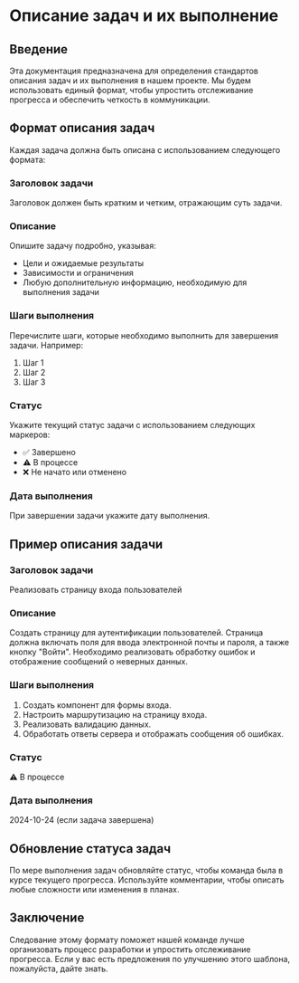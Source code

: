 # Описание задач и их выполнение

## Введение
Эта документация предназначена для определения стандартов описания задач и их выполнения в нашем проекте. Мы будем использовать единый формат, чтобы упростить отслеживание прогресса и обеспечить четкость в коммуникации.

## Формат описания задач
Каждая задача должна быть описана с использованием следующего формата:

### Заголовок задачи
Заголовок должен быть кратким и четким, отражающим суть задачи.

### Описание
Опишите задачу подробно, указывая:

- Цели и ожидаемые результаты
- Зависимости и ограничения
- Любую дополнительную информацию, необходимую для выполнения задачи

### Шаги выполнения
Перечислите шаги, которые необходимо выполнить для завершения задачи. Например:

1. Шаг 1
2. Шаг 2
3. Шаг 3

### Статус
Укажите текущий статус задачи с использованием следующих маркеров:

- ✅ Завершено
- ⚠️ В процессе
- ❌ Не начато или отменено

### Дата выполнения
При завершении задачи укажите дату выполнения.

## Пример описания задачи
### Заголовок задачи
Реализовать страницу входа пользователей

### Описание
Создать страницу для аутентификации пользователей. Страница должна включать поля для ввода электронной почты и пароля, а также кнопку "Войти". Необходимо реализовать обработку ошибок и отображение сообщений о неверных данных.

### Шаги выполнения
1. Создать компонент для формы входа.
2. Настроить маршрутизацию на страницу входа.
3. Реализовать валидацию данных.
4. Обработать ответы сервера и отображать сообщения об ошибках.

### Статус
⚠️ В процессе

### Дата выполнения
2024-10-24 (если задача завершена)

## Обновление статуса задач
По мере выполнения задач обновляйте статус, чтобы команда была в курсе текущего прогресса. Используйте комментарии, чтобы описать любые сложности или изменения в планах.

## Заключение
Следование этому формату поможет нашей команде лучше организовать процесс разработки и упростить отслеживание прогресса. Если у вас есть предложения по улучшению этого шаблона, пожалуйста, дайте знать.
